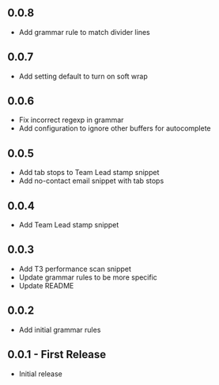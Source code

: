 ## 0.0.8
* Add grammar rule to match divider lines

## 0.0.7
* Add setting default to turn on soft wrap

## 0.0.6
* Fix incorrect regexp in grammar
* Add configuration to ignore other buffers for autocomplete

## 0.0.5
* Add tab stops to Team Lead stamp snippet
* Add no-contact email snippet with tab stops

## 0.0.4
* Add Team Lead stamp snippet

## 0.0.3
* Add T3 performance scan snippet
* Update grammar rules to be more specific
* Update README

## 0.0.2
* Add initial grammar rules

## 0.0.1 - First Release
* Initial release
